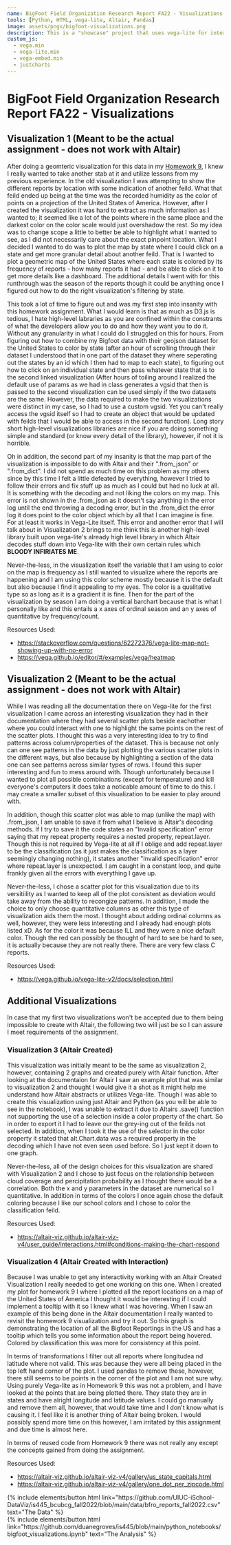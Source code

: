 ```yaml
---
name: BigFoot Field Organization Research Report FA22 - Visualizations
tools: [Python, HTML, vega-lite, Altair, Pandas]
image: assets/pngs/bigfoot-visualizations.png
description: This is a "showcase" project that uses vega-lite for interactive viz!
custom_js:
  - vega.min
  - vega-lite.min
  - vega-embed.min
  - justcharts
---
```


# BigFoot Field Organization Research Report FA22 - Visualizations

## Visualization 1 (Meant to be the actual assignment - does not work with Altair)

<vegachart schema-url="{{ site.baseurl }}/assets/json/bigfoot_visualization_p1.json" style="width: 100%"></vegachart>

After doing a geomteric visualization for this data in my [Homework 9](https://starboard.gg/duanegroves/INFO_445_Homework9-nsPtqwW), I knew I really wanted to take another stab at it and utilize lessons from my previous experience. In the old visualization I was attempting to show the different reports by location with some indication of another feild. What that feild ended up being at the time was the recorded humidity as the color of points on a projection of the United States of America. However, after I created the visualization it was hard to extract as much information as I wanted to; it seemed like a lot of the points where in the same place and the darkest color on the color scale would just overshadow the rest. So my idea was to change scope a little to better be able to highlight what I wanted to see, as I did not necessarily care about the exact pinpoint location. What I decided I wanted to do was to plot the map by state where I could click on a state and get more granular detail about another feild. That is I wanted to plot a geometric map of the United States where each state is colored by its frequency of reports - how many reports it had - and be able to click on it to get more details like a dashboard. The additional details I went with for this runthrough was the season of the reports though it could be anything once I figured out how to do the right visualization's filtering by state.

This took a lot of time to figure out and was my first step into insanity with this homework assignment. What I would learn is that as much as D3.js is tedious, I hate high-level labraries as you are confined within the constrants of what the developers allow you to do and how they want you to do it. Without any granularity in what I could do I struggled on this for hours. From figuring out how to combine my Bigfoot data with their geojson dataset for the United States to color by state (after an hour of scrolling through their dataset I understood that in one part of the dataset they where seperating out the states by an id which I then had to map to each state), to figuring out how to click on an individual state and then pass whatever state that is to the second linked visualization (After hours of toiling around I realized the default use of params as we had in class generates a vgsid that then is passed to the second visualization can be used simply if the two datasets are the same. However, the data required to make the two visualizations were distinct in my case, so I had to use a custom vgsid. Yet you can't really access the vgsid itself so I had to create an object that would be updated with feilds that I would be able to access in the second function). Long story short high-level visualizations libraries are nice if you are doing something simple and standard (or know every detail of the library), however, if not it is horrible.

Oh in addition, the second part of my insanity is that the map part of the visualization is impossible to do with Altair and their ".from_json" or ".from_dict". I did not spend as much time on this problem as my others since by this time I felt a little defeated by everything, however I tried to follow their errors and fix stuff up as much as I could but had no luck at all. It is something with the decoding and not liking the colors on my map. This error is not shown in the .from_json as it doesn't say anything in the error log until the end throwing a decoding error, but in the .from_dict the error log it does point to the color object which by all that I can imagine is fine. For at least it works in Vega-Lite itself. This error and another error that I will talk about in Visualization 2 brings to me think this is another high-level library built upon vega-lite's already high level library in which Altair decodes stuff down into Vega-lite with their own certain rules which **BLOODY INFIRIATES ME**.

Never-the-less, in the visualization itself the variable that I am using to color on the map is frequency as I still wanted to visualize where the reports are happening and I am using this color scheme mostly because it is the default but also because I find it appealing to my eyes. The color is a qualitative type so as long as it is a gradient it is fine. Then for the part of the visualization by season I am doing a vertical barchart because that is what I personally like and this entails a x axes of ordinal season and an y axes of quantitative by frequency/count.

Resources Used:

- https://stackoverflow.com/questions/62272376/vega-lite-map-not-showing-up-with-no-error
- https://vega.github.io/editor/#/examples/vega/heatmap

## Visualization 2 (Meant to be the actual assignment - does not work with Altair)

<vegachart schema-url="{{ site.baseurl }}/assets/json/bigfoot_visualization_p2.json" style="width: 100%"></vegachart>

While I was reading all the documentation there on Vega-lite for the first visualization I came across an interesting visualization they had in their documentation where they had several scatter plots beside eachother where you could interact with one to highlight the same points on the rest of the scatter plots. I thought this was a very interesting idea to try to find patterns across column/properties of the dataset. This is because not only can one see patterns in the data by just plotting the various scatter plots in the different ways, but also because by highlighting a section of the data one can see patterns across similar types of rows. I found this super interesting and fun to mess around with. Though unfortunately because I wanted to plot all possible combinations (except for temperature) and kill everyone's computers it does take a noticable amount of time to do this. I may create a smaller subset of this visualization to be easier to play around with.

In addition, though this scatter plot was able to map (unlike the map) with .from_json, I am unable to save it from what I believe is Altair's decoding methods. If I try to save it the code states an "Invalid specification" error saying that my repeat property requires a nested property, repeat.layer. Though this is not required by Vega-lite at all if I oblige and add repeat.layer to be the classification (as it just makes the classification as a layer seemingly changing nothing), it states another "Invalid specification" error where repeat.layer is unexpected. I am caught in a constant loop, and quite frankly given all the errors with everything I gave up.

Never-the-less, I chose a scatter plot for this visualization due to its versitiility as I wanted to keep all of the plot consistent as deviation would take away from the ability to recongize patterns. In addition, I made the choice to only choose quantitative columns as other this type of visualization aids them the most. I thought about adding ordinal columns as well, however, they were less interesting and I already had enough plots listed xD. As for the color it was because ILL and they were a nice default color. Though the red can possibly be thought of hard to see be hard to see, it is actually because they are not really there. There are very few class C reports.

Resources Used:

- https://vega.github.io/vega-lite-v2/docs/selection.html

## Additional Visualizations

In case that my first two visualizations won't be accepted due to them being impossible to create with Altair, the following two will just be so I can assure I meet requirements of the assignment.

### Visualization 3 (Altair Created)

<vegachart schema-url="{{ site.baseurl }}/assets/json/bigfoot_visualization_p3.json" style="width: 100%"></vegachart>

This visualization was initially meant to be the same as visualization 2, however, containing 2 graphs and created purely with Altair function. After looking at the documentaion for Altair I saw an example plot that was similar to visualization 2 and thought I would give it a shot as it might help me understand how Altair abstracts or utilizes Vega-lite. Though I was able to create this visualization using just Altair and Python (as you will be able to see in the notebook), I was unable to extract it due to Altairs .save() function not supporting the use of a selection inside a color property of the chart. So in order to export it I had to leave our the grey-ing out of the feilds not selected. In addition, when I took it the use of the selector in the color property it stated that alt.Chart.data was a required property in the decoding which I have not even seen used before. So I just kept it down to one graph.

Never-the-less, all of the design choices for this visualization are shared with Visualization 2 and I chose to just focus on the relationship between cloud coverage and percipitation probability as I thought there would be a correlation. Both the x and y parameters in the dataset are numerical so I quantitative. In addition in terms of the colors I once again chose the default coloring because I like our school colors and I chose to color the classification feild.

Resources Used:

- https://altair-viz.github.io/altair-viz-v4/user_guide/interactions.html#conditions-making-the-chart-respond

### Visualization 4 (Altair Created with Interaction)

<vegachart schema-url="{{ site.baseurl }}/assets/json/bigfoot_visualization_p4.json" style="width: 100%"></vegachart>

Because I was unable to get any interactivity working with an Altair Created Visualization I really needed to get one working on this one. When I created my plot for homework 9 I where I plotted all the report locations on a map of the United States of America I thought it would be interesting if I could implement a tooltip with it so I knew what I was hovering. When I saw an example of this being done in the Altair documentation I really wanted to revisit the homework 9 visualization and try it out. So this graph is demonstrating the location of all the Bigfoot Reportings in the US and has a tooltip which tells you some information about the report being hovered. Colored by classification this was more for consistency at this point.

In terms of transformations I filter out all reports where longitudea nd latitude where not valid. This was because they were all being placed in the top left hand corner of the plot. I used pandas to remove these, however, there still seems to be points in the corner of the plot and I am not sure why. Using purely Vega-lite as in Homework 9 this was not a problem, and I have looked at the points that are being plotted there. They state they are in states and have alright longitude and latitude values. I could go manually and remove them all, however, that would take time and I don't know what is causing it. I feel like it is another thing of Altair being broken. I would possibly spend more time on this however, I am irritated by this assignment and due time is almost here.

In terms of reused code from Homework 9 there was not really any except the concepts gained from doing the assignment.

Resources Used:

- https://altair-viz.github.io/altair-viz-v4/gallery/us_state_capitals.html
- https://altair-viz.github.io/altair-viz-v4/gallery/one_dot_per_zipcode.html

<div class="left">
{% include elements/button.html link="https://github.com/UIUC-iSchool-DataViz/is445_bcubcg_fall2022/blob/main/data/bfro_reports_fall2022.csv" text="The Data" %}
</div>

<div class="right">
{% include elements/button.html link="https://github.com/duanegroves/is445/blob/main/python_notebooks/bigfoot_visualizations.ipynb" text="The Analysis" %}
</div>
